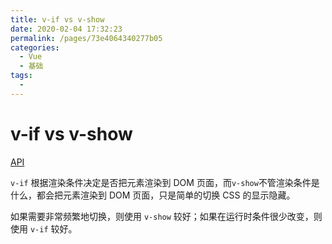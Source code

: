 ```yaml
---
title: v-if vs v-show
date: 2020-02-04 17:32:23
permalink: /pages/73e4064340277b05
categories:
  - Vue
  - 基础
tags:
  -
---
```


# v-if vs v-show

[API](https://cn.vuejs.org/v2/guide/conditional.html#v-if-vs-v-show)

`v-if` 根据渲染条件决定是否把元素渲染到 DOM 页面，而`v-show`不管渲染条件是什么，都会把元素渲染到 DOM 页面，只是简单的切换 CSS 的显示隐藏。

<!-- more -->

如果需要非常频繁地切换，则使用 `v-show` 较好；如果在运行时条件很少改变，则使用 `v-if` 较好。
